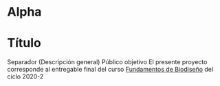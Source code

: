 # Alpha
# Título
Separador
(Descripción general)
Público objetivo
El presente proyecto corresponde al entregable final del curso [Fundamentos de Biodiseño](https://biodesign-project-1.github.io/) del ciclo 2020-2
